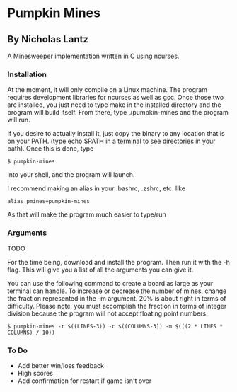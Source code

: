 # Pumpkin Mines #
## By Nicholas Lantz ##

A Minesweeper implementation written in C using ncurses.

### Installation ###

At the moment, it will only compile on a Linux machine. The program requires
development libraries for ncurses as well as gcc. Once those two are installed,
you just need to type make in the installed directory and the program will
build itself. From there, type ./pumpkin-mines and the program will run.

If you desire to actually install it, just copy the binary to any location
that is on your PATH. (type echo $PATH in a terminal to see directories in your
path). Once this is done, type 

```
$ pumpkin-mines
```

into your shell, and the program will launch.

I recommend making an alias in your .bashrc, .zshrc, etc. like

```
alias pmines=pumpkin-mines
```

As that will make the program much easier to type/run

### Arguments ###

TODO

For the time being, download and install the program. Then run it with the -h
flag. This will give you a list of all the arguments you can give it.

You can use the following command to create a board as large as your terminal can
handle. To increase or decrease the number of mines, change the fraction
represented in the -m argument. 20% is about right in terms of difficulty.
Please note, you must accomplish the fraction in terms of integer division
because the program will not accept floating point numbers.

```
$ pumpkin-mines -r $((LINES-3)) -c $((COLUMNS-3)) -m $(((2 * LINES * COLUMNS) / 10))
```

### To Do ###

* Add better win/loss feedback
* High scores
* Add confirmation for restart if game isn't over
